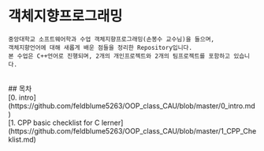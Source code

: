# 객체지향프로그래밍

```
중앙대학교 소프트웨어학과 수업 객체지향프로그래밍(손봉수 교수님)을 들으며,
객체지향언어에 대해 새롭게 배운 점들을 정리한 Repository입니다.
본 수업은 C++언어로 진행되며, 2개의 개인프로젝트와 2개의 팀프로젝트를 포함하고 있습니다.
```
<br>
## 목차
<br>
[0. intro](https://github.com/feldblume5263/OOP_class_CAU/blob/master/0_intro.md)
<br>
[1. CPP basic checklist for C lerner](https://github.com/feldblume5263/OOP_class_CAU/blob/master/1_CPP_Cheklist.md)
